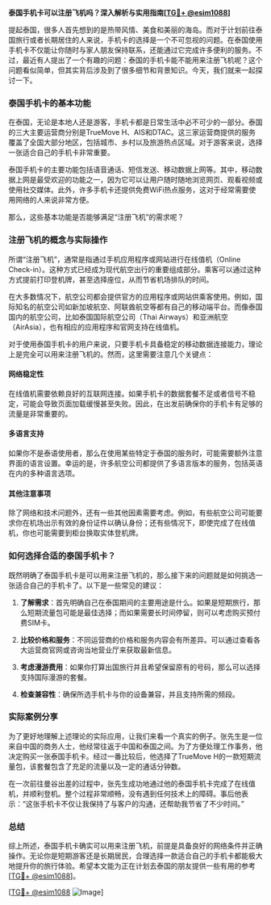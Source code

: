 **泰国手机卡可以注册飞机吗？深入解析与实用指南[[TG💪+ @esim1088](https://t.me/s/esim1088)]**

提起泰国，很多人首先想到的是热带风情、美食和美丽的海岛。而对于计划前往泰国旅行或者长期居住的人来说，手机卡的选择是一个不可忽视的问题。在泰国使用手机卡不仅能让你随时与家人朋友保持联系，还能通过它完成许多便利的服务。不过，最近有人提出了一个有趣的问题：泰国的手机卡能不能用来注册飞机呢？这个问题看似简单，但其实背后涉及到了很多细节和背景知识。今天，我们就来一起探讨一下。

### 泰国手机卡的基本功能

在泰国，无论是本地人还是游客，手机卡都是日常生活中必不可少的一部分。泰国的三大主要运营商分别是TrueMove H、AIS和DTAC。这三家运营商提供的服务覆盖了全国大部分地区，包括城市、乡村以及旅游热点区域。对于游客来说，选择一张适合自己的手机卡非常重要。

泰国手机卡的主要功能包括语音通话、短信发送、移动数据上网等。其中，移动数据上网是最受欢迎的功能之一，因为它可以让用户随时随地浏览网页、观看视频或使用社交媒体。此外，许多手机卡还提供免费WiFi热点服务，这对于经常需要使用网络的人来说非常方便。

那么，这些基本功能是否能够满足“注册飞机”的需求呢？

### 注册飞机的概念与实际操作

所谓“注册飞机”，通常是指通过手机应用程序或网站进行在线值机（Online Check-in）。这种方式已经成为现代航空出行的重要组成部分。乘客可以通过这种方式提前打印登机牌，甚至选择座位，从而节省机场排队的时间。

在大多数情况下，航空公司都会提供官方的应用程序或网站供乘客使用。例如，国际知名的航空公司如新加坡航空、阿联酋航空等都有自己的移动端平台。而像泰国国内的航空公司，比如泰国国际航空公司（Thai Airways）和亚洲航空（AirAsia），也有相应的应用程序和官网支持在线值机。

对于使用泰国手机卡的用户来说，只要手机卡具备稳定的移动数据连接能力，理论上是完全可以用来注册飞机的。然而，这里需要注意几个关键点：

#### 网络稳定性
在线值机需要依赖良好的互联网连接。如果手机卡的数据套餐不足或者信号不稳定，可能会导致页面加载缓慢甚至失败。因此，在出发前确保你的手机卡有足够的流量是非常重要的。

#### 多语言支持
如果你不是泰语使用者，那么在使用某些特定于泰国的服务时，可能需要额外注意界面的语言设置。幸运的是，许多航空公司都提供了多语言版本的服务，包括英语在内的多种语言选项。

#### 其他注意事项
除了网络和技术问题外，还有一些其他因素需要考虑。例如，有些航空公司可能要求你在机场出示有效的身份证件以确认身份；还有些情况下，即使完成了在线值机，你也可能需要到柜台换取实体登机牌。

### 如何选择合适的泰国手机卡？

既然明确了泰国手机卡是可以用来注册飞机的，那么接下来的问题就是如何挑选一张适合自己的手机卡了。以下是一些常见的建议：

1. **了解需求**：首先明确自己在泰国期间的主要用途是什么。如果是短期旅行，那么短期流量包可能是最佳选择；而如果需要长时间停留，则可以考虑购买预付费SIM卡。
   
2. **比较价格和服务**：不同运营商的价格和服务内容会有所差异。可以通过查看各大运营商官网或咨询当地营业厅来获取最新信息。

3. **考虑漫游费用**：如果你打算出国旅行并且希望保留原有的号码，那么可以选择支持国际漫游的套餐。

4. **检查兼容性**：确保所选手机卡与你的设备兼容，并且支持所需的频段。

### 实际案例分享

为了更好地理解上述理论的实际应用，让我们来看一个真实的例子。张先生是一位来自中国的商务人士，他经常往返于中国和泰国之间。为了方便处理工作事务，他决定购买一张泰国手机卡。经过一番比较后，他选择了TrueMove H的一款短期流量包，该套餐包含了充足的流量以及一定的通话分钟数。

在一次前往曼谷出差的过程中，张先生成功地通过他的泰国手机卡完成了在线值机，并顺利登机。整个过程非常顺畅，没有遇到任何技术上的障碍。事后他表示：“这张手机卡不仅让我保持了与客户的沟通，还帮助我节省了不少时间。”

### 总结

综上所述，泰国手机卡确实可以用来注册飞机，前提是具备良好的网络条件并正确操作。无论你是短期游客还是长期居民，合理选择一款适合自己的手机卡都能极大地提升你的旅行体验。希望本文能为正在计划去泰国的朋友提供一些有用的参考[[TG💪+ @esim1088](https://t.me/s/esim1088)]。

[[TG💪+ @esim1088](https://t.me/s/esim1088) ![Image](https://i.postimg.cc/4NQfJmqS/Snipaste-2025-05-13-00-14-12.png)]